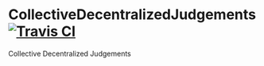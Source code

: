 # CollectiveDecentralizedJudgements [![Travis CI](https://api.travis-ci.org/BlockchainLibrary/CollectiveDecentralizedJudgements.svg?branch=master)](https://travis-ci.org/BlockchainLibrary/CollectiveDecentralizedJudgements)
Collective Decentralized Judgements
